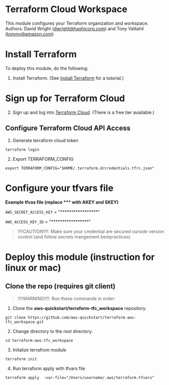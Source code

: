 
# Terraform Cloud Workspace 
This module configures your Terraform organization and workspace.  
Authors: David Wright (dwright@hashicorp.com) and Tony Vattahil (tonynv@amazon.com)

# Install Terraform
To deploy this module, do the following:
1. Install Terraform. (See [Install Terraform](https://learn.hashicorp.com/tutorials/terraform/install-cli) for a tutorial.) 

# Sign up for Terraform Cloud
2. Sign up and log into [Terraform Cloud](https://app.terraform.io/signup/account). (There is a free tier available.)

## Configure Terraform Cloud API Access

1. Generate terraform cloud token

`terraform login` 

2. Export TERRAFORM_CONFIG

`export TERRAFORM_CONFIG="$HOME/.terraform.d/credentials.tfrc.json"`

# Configure your tfvars file

**Example tfvas file (replace *** with AKEY and SKEY)**

`AWS_SECRET_ACCESS_KEY` = "*****************"

`AWS_ACCESS_KEY_ID`     = "*****************"

> !!!!CAUTION!!!!: Make sure your credential are secured ourside version control (and follow secrets mangement bestpractices)

# Deploy this module (instruction for linux or mac)

## Clone the repo (requires git client)

> !!!!WARNING!!!!: Run these commands in order:

1. Clone the **aws-quickstart/terraform-tfc_workspace** repository.

`git clone https://github.com/aws-quickstart/terraform-aws-tfc_workspace.git`

2. Change directory to the root directory.

`cd terraform-aws-tfc_workspace`

3. Initalize terrafrom module

`terraform init`

4.  Run terraform apply with tfvars file

`terraform apply  -var-file="/Users/username/.aws/terraform.tfvars"`

